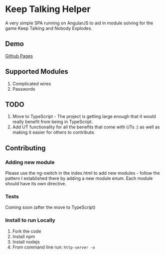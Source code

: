 # Keep Talking Helper
A very simple SPA running on AngularJS to aid in module solving for the game Keep Talking and Nobody Explodes.

## Demo
[Github Pages](http://alanwright.github.io/KeepTalking)

## Supported Modules
1. Complicated wires
2. Passwords

## TODO
1. Move to TypeScript - The project is getting large enough that it would really benefit from being in TypeScript.
2. Add UT functionality for all the benefits that come with UTs :) as well as making it easier for others to contribute.

## Contributing
### Adding new module
Please use the ng-switch in the index.html to add new modules - follow the pattern I established there by adding a new module enum. Each module should have its own directive.

### Tests
Coming soon (after the move to TypeScript)

### Install to run Locally
1. Fork the code
2. Install npm
3. Install nodejs
4. From command line run:
`http-server -o`